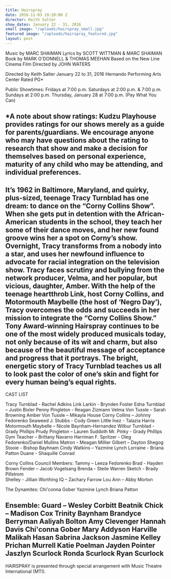 ```yaml
---
title: Hairspray
date: 2016-11-03 19:20:00 Z
director: Keith Salter
show_dates: January 22 - 31, 2016
small image: "/uploads/hairspray_small.jpg"
featured image: "/uploads/hairspray_featured.jpg"
layout: post
---
```


Music by MARC SHAIMAN
Lyrics by SCOTT WITTMAN & MARC SHAIMAN
Book by MARK O'DONNELL & THOMAS MEEHAN
Based on the New Line Cinema Film Directed by JOHN WATERS

Directed by Keith Salter
January 22 to 31, 2016
Hernando Performing Arts Center
Rated PG*

Public Showtimes: Fridays at 7:00 p.m.
Saturdays at 2:00 p.m. & 7:00 p.m. 
Sundays at 2:00 p.m.
Thursday, January 28 at 7:00 p.m. (Pay What You Can)

*A note about show ratings: Kudzu Playhouse provides ratings for our shows merely as a guide for parents/guardians.  We encourage anyone who may have questions about the rating to research that show and make a decision for themselves based on personal experience, maturity of any child who may be attending, and individual preferences. 
---
It’s 1962 in Baltimore, Maryland, and quirky, plus-sized, teenage Tracy Turnblad has one dream: to dance on the “Corny Collins Show”. When she gets put in detention with the African-American students in the school, they teach her some of their dance moves, and her new found groove wins her a spot on Corny’s show. Overnight, Tracy transforms from a nobody into a star, and uses her newfound influence to advocate for racial integration on the television show. Tracy faces scrutiny and bullying from the network producer, Velma, and her popular, but vicious, daughter, Amber. With the help of the teenage heartthrob Link, host Corny Collins, and Motormouth Maybelle (the host of ‘Negro Day’), Tracy overcomes the odds and succeeds in her mission to integrate the “Corny Collins Show.” Tony Award-winning Hairspray continues to be one of the most widely produced musicals today, not only because of its wit and charm, but also because of the beautiful message of acceptance and progress that it portrays. The bright, energetic story of Tracy Turnblad teaches us all to look past the color of one’s skin and fight for every human being’s equal rights.
---
CAST LIST

Tracy Turnblad - Rachel Adkins
Link Larkin - Brynden Foster
Edna Turnblad – Justin Bixler
Penny Pingleton  - Reagan Zizmann
Velma Von Tussle – Sarah Browning
Amber Von Tussle – Mikayla House
Corny Collins – Johnny Fedorenko
Seaweed J. Stubbs - Cody Green
Little Inez - Talazia Harris 
Motormouth Maybelle – Nicole Baynham-Hernandez
Wilbur Turnblad - Grady Phillips
Prudy Pingleton – Lauren Suddoth
Mr. Pinky - Grady Phillips
Gym Teacher – Brittany Navarro
Harriman F. Spritzer - Oleg Fedorenko/Daniel Mullins
Matron - Meagan Millier
Gilbert – Dayton Shegog
Stooie - Bishop Bayhnam
Cindy Watkins – Yazmine Lynch
Lorraine - Briana Patton
Duane - Shaquille Conrad

Corny Collins Council Members:
Tammy – Leeza Fedorenko
Brad - Hayden Brown
Fender – Jacob Vogelsang
Brenda - Steile Warren
Sketch - Brady Pillstrom       
Shelley - Jillian Worthing
IQ – Zachary Farrow
Lou Ann – Abby Morton

The Dynamites: 
Chi'conna Gober
Yazmine Lynch
Briana Patton

Ensemble:
Guard – Wesley Corbitt
Beatnik Chick – Madison Cox
Trinity Baynham
Brandyce Berryman
Aaliyah Bolton
Amy Clevenger
Hannah Davis
Chi'conna Gober
Mary Addyson Harville
Malikah Hasan
Sabrina Jackson
Jasmine Kelley
Prichan Murrell
Katie Poelman
Jayden Pointer
Jaszlyn Scurlock
Ronda Scurlock
Ryan Scurlock
---
HAIRSPRAY is presented through special arrangement with Music Theatre International (MTI).